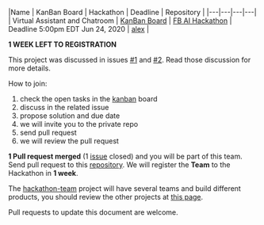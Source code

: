 |Name   | KanBan Board | Hackathon | Deadline | Repository |
|---|---|---|---|
| Virtual Assistant and Chatroom  | [KanBan Board][3] | [FB AI Hackathon][4]   | Deadline 5:00pm EDT Jun 24, 2020  | [alex][6] |

**1 WEEK LEFT TO REGISTRATION**

This project was discussed in issues [#1][1] and [#2][2]. Read those discussion for more details.

[1]: https://github.com/fabriziobertoglio1987/hackathon-team/issues/1 
[2]: https://github.com/fabriziobertoglio1987/hackathon-team/issues/8

How to join:

1) check the open tasks in the [kanban][3] board
2) discuss in the related issue
3) propose solution and due date
4) we will invite you to the private repo
5) send pull request
6) we will review the pull request

**1 Pull request merged** (1 [issue][3] closed) and you will be part of this team. Send pull request to this [repository][5].
We will register the **Team** to the Hackathon in **1 week**.

The [hackathon-team][5] project will have several teams and build different products, you should review the other projects at [this page][5].

Pull requests to update this document are welcome.

[3]: https://github.com/fabriziobertoglio1987/hackathon-team/projects/2
[4]: https://fbai2.devpost.com/?ref_content=online-hackathons&ref_feature=challenge&ref_medium=facebook-channel
[5]: https://github.com/fabriziobertoglio1987/hackathon-team#projects
[6]: https://github.com/fabriziobertoglio1987/alex
